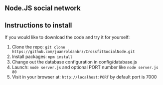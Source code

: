 ## Node.JS social network

## Instructions to install

If you would like to download the code and try it for yourself:

1. Clone the repo: `git clone https://github.com/juanroldanbrz/CrossfitSocialNode.git`
2. Install packages: `npm install`
3. Change out the database configuration in config/database.js
4. Launch: `node server.js` and optional PORT number like `node server.js 80`
5. Visit in your browser at: `http://localhost:PORT` by default port is 7000



